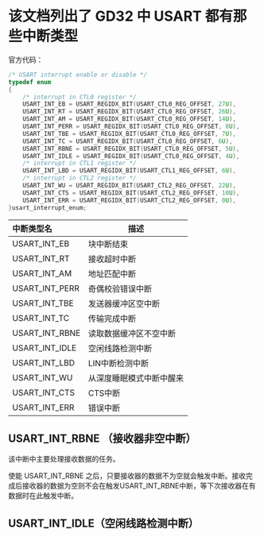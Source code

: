 # 该文档列出了 GD32 中 USART 都有那些中断类型

官方代码：

```c
/* USART interrupt enable or disable */
typedef enum
{
    /* interrupt in CTL0 register */
    USART_INT_EB = USART_REGIDX_BIT(USART_CTL0_REG_OFFSET, 27U),         /*!< end of block interrupt */
    USART_INT_RT = USART_REGIDX_BIT(USART_CTL0_REG_OFFSET, 26U),         /*!< receiver timeout interrupt */
    USART_INT_AM = USART_REGIDX_BIT(USART_CTL0_REG_OFFSET, 14U),         /*!< address match interrupt */
    USART_INT_PERR = USART_REGIDX_BIT(USART_CTL0_REG_OFFSET, 8U),        /*!< parity error interrupt */
    USART_INT_TBE = USART_REGIDX_BIT(USART_CTL0_REG_OFFSET, 7U),         /*!< transmitter buffer empty interrupt */
    USART_INT_TC = USART_REGIDX_BIT(USART_CTL0_REG_OFFSET, 6U),          /*!< transmission complete interrupt */
    USART_INT_RBNE = USART_REGIDX_BIT(USART_CTL0_REG_OFFSET, 5U),        /*!< read data buffer not empty interrupt and overrun error interrupt */
    USART_INT_IDLE = USART_REGIDX_BIT(USART_CTL0_REG_OFFSET, 4U),        /*!< IDLE line detected interrupt */
    /* interrupt in CTL1 register */
    USART_INT_LBD = USART_REGIDX_BIT(USART_CTL1_REG_OFFSET, 6U),         /*!< LIN break detected interrupt */
    /* interrupt in CTL2 register */
    USART_INT_WU = USART_REGIDX_BIT(USART_CTL2_REG_OFFSET, 22U),         /*!< wakeup from deep-sleep mode interrupt */
    USART_INT_CTS = USART_REGIDX_BIT(USART_CTL2_REG_OFFSET, 10U),        /*!< CTS interrupt */
    USART_INT_ERR = USART_REGIDX_BIT(USART_CTL2_REG_OFFSET, 0U),         /*!< error interrupt */
}usart_interrupt_enum;
```



| 中断类型名     | 描述                     |
| :------------- | ------------------------ |
| USART_INT_EB   | 块中断结束               |
| USART_INT_RT   | 接收超时中断             |
| USART_INT_AM   | 地址匹配中断             |
| USART_INT_PERR | 奇偶校验错误中断         |
| USART_INT_TBE  | 发送器缓冲区空中断       |
| USART_INT_TC   | 传输完成中断             |
| USART_INT_RBNE | 读取数据缓冲区不空中断   |
| USART_INT_IDLE | 空闲线路检测中断         |
| USART_INT_LBD  | LIN中断检测中断          |
| USART_INT_WU   | 从深度睡眠模式中断中醒来 |
| USART_INT_CTS  | CTS中断                  |
| USART_INT_ERR  | 错误中断                 |

## USART_INT_RBNE （接收器非空中断）

该中断中主要处理接收数据的任务。

使能 USART_INT_RBNE 之后，只要接收器的数据不为空就会触发中断。接收完成后接收器的数据为空则不会在触发USART_INT_RBNE中断，等下次接收器在有数据时在此触发中断。

## USART_INT_IDLE（空闲线路检测中断）

